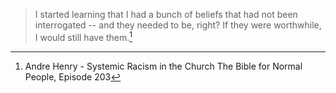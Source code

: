 > I started learning that I had a bunch of beliefs that had not been interrogated -- and they needed to be, right? If they were worthwhile, I would still have them.[^1]

[^1]:
    Andre Henry - Systemic Racism in the Church
    The Bible for Normal People, Episode 203
